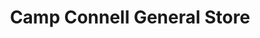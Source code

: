 ---
title: "Camp Connell General Store"
url: /camp-connell/camp-connell-general-store/
shop: convenience
---